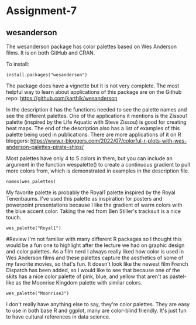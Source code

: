 # Assignment-7

## wesanderson
The wesanderson package has color palettes based on Wes Anderson films. It is on both GitHub and CRAN. 

To install:
```{r}
install.packages("wesanderson")
```

The package does have a vignette but it is not very complete. The most helpful way to learn about applications of this package are on the Github repo:  https://github.com/karthik/wesanderson

In the description it has the functions needed to see the palette names and see the different palettes. One of the applications it mentions is the Zissou1 palette (inspired by the Life Aquatic with Steve Zissou) is good for creating heat maps. The end of the description also has a list of examples of this palette being used in publications. There are more applications of it on R bloggers: https://www.r-bloggers.com/2022/07/colorful-r-plots-with-wes-anderson-palettes-pirate-ships/

Most palettes have only 4 to 5 colors in them, but you can include an argument in the function wespalette() to create a continuous gradient to pull more colors from, which is demonstrated in examples in the description file. 

```{r}
names(wes_palettes)
```
My favorite palette is probably the Royal1 palette inspired by the Royal Tenenbaums. I've used this palette as inspiration for posters and powerpoint presentations because I like the gradient of warm colors with the blue accent color. Taking the red from Ben Stiller's tracksuit is a nice touch. 
```{r}
wes_palette("Royal1")
```
#Review
I'm not familiar with many different R packages so I thought this would be a fun one to highlight after the lecture we had on graphic design and color palettes. As a film nerd I always really liked how color is used in Wes Anderson films and these palettes capture the aesthetics of some of my favorite movies, so that's fun. It doesn't look like the newest film French Dispatch has been added, so I would like to see that because one of the skits has a nice color palette of pink, blue, and yellow that aren't as pastel-like as the Moonrise Kingdom palette with similar colors. 
```{r}
wes_palette("Moonrise3")
```
I don't really have anything else to say, they're color palettes. They are easy to use in both base R and ggplot, many are color-blind friendly. It's just fun to have cultural references in data science. 
